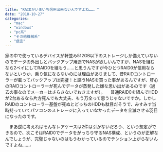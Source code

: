 ```yaml
---
title: "RAIDがいまいち信用出来ないんですよね……。"
date: "2018-10-27"
categories: 
  - "mac"
  - "windows"
  - "pc系"
  - "その他機械系"
  - "戯言"
---
```


家の中で使っているデバイスが軒並み512GB以下のストレージしか備えていないのでデータの外出しとバックアップ用途でNASが欲しいんですが、NASを組むなら2ベイにしてRAID0を組もう……と思うんですが今ひとつRAID0が信用ならないというか、乗り気にならないのには理由がありまして、昔RAIDコントローラーが載ってバックアップは完璧！と謳うNASを買った事があるんですが、肝心のRAIDコントローラーが死んでデータが蒸発した嫌な思い出があるのです（過去の事なのでメーカーはさらさないでおきますが）。 　普通RAID0を組んでHDDが2台あるなら片方死んでも大丈夫、もう万全って思うじゃないですか。しかしRAIDのコントローラー基盤が死ぬとどっちのHDDも駄目だそうで、みすみす当時持っていてパソコンのストレージに入っていなかったデータを全滅させる羽目になったのです。

　まあ逆に考えればそんなレアケースは2件は引かないだろう、という想定ができるので、次こそはRAID0でデータをがっちり守るNAS構成、というのが正解なんでしょうが、完璧じゃないのはもうわかっているのでテンション上がらないんですよね……。
